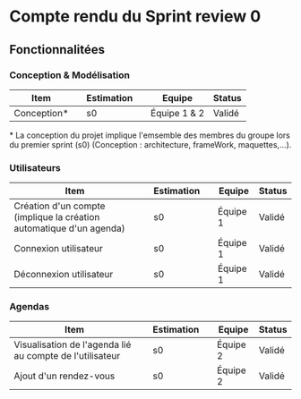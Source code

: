 # Compte rendu du Sprint review 0

## Fonctionnalitées

### Conception & Modélisation
| Item                  |  | Estimation | | Equipe | Status |
|------------------------|--|-------------|----|--|-|
| Conception*             | | s0         | | Équipe 1 & 2 | Validé |
\* La conception du projet implique l'emsemble des membres du groupe lors du premier sprint (s0) (Conception : architecture, frameWork, maquettes,...).

### Utilisateurs
| Item                  |  | Estimation |  | Equipe | Status |
|------------------------|--|-----------------|--|-|-|
| Création d'un compte (implique la création automatique d'un agenda)      | | s0 | | Équipe 1 | Validé |
| Connexion utilisateur   | | s0 | | Équipe 1 | Validé |
| Déconnexion utilisateur | | s0 | | Équipe 1 | Validé |

### Agendas
| Item                               |  | Estimation | | Equipe | Status |
|------------------------------------|---|----|--------------|--|-|
| Visualisation de l'agenda lié au compte de l'utilisateur   |  | s0 | | Équipe 2 | Validé |
| Ajout d'un rendez-vous                |  | s0 | | Équipe 2 | Validé |

